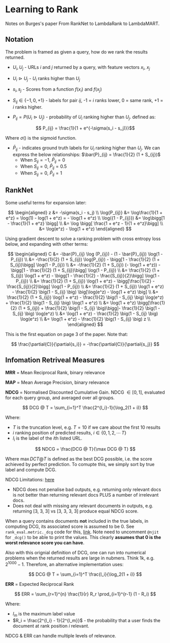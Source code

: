# Learning to Rank

Notes on Burges's paper From RankNet to LambdaRank to LambdaMART.

## Notation

The problem is framed as given a query, how do we rank the results returned.

- $U_i, U_j$ - URLs $i$ and $j$ returned by a query, with feature vectors $x_i$, $x_j$

- $U_i \vartriangleright U_j$ - $U_i$ ranks higher than $U_j$

- $s_i, s_j$ - Scores from a function $f(x_i)$ and $f(x_j)$

- $S_{ij} \in \{ -1, 0, +1\}$ - labels for pair $ij$, -1 = $i$ ranks lower, 0 = same rank, +1 = $i$ ranks higher.

- $P_{ij} = P(U_i \vartriangleright U_j)$ - probability of $U_i$ ranking higher than $U_j$. defined as:

$$ P_{ij} = \frac{1}{1 + e^{-\sigma(s_i - s_j)}}$$

Where $\sigma()$ is the sigmoid function.

- $\bar{P}_{ij}$ - indicates ground truth labels for $U_i$ ranking higher than $U_j$.
  We can express the below relationships: $\bar{P}_{ij} = \frac{1}{2} (1 + S_{ij})$
  - When $S_{ij} = -1$, $\bar{P}_{ij} = 0$
  - When $S_{ij} = 0$, $\bar{P}_{ij} = 0.5$
  - When $S_{ij} = 0$, $\bar{P}_{ij} = 1$

## RankNet

Some useful terms for expansion later:

$$
\begin{aligned}
z &= -\sigma(s_i - s_j) \\
\log{P_{ij}} &= \log\frac{1}{1 + e^z} = \log(1) - log(1 + e^z) = - \log(1 + e^z) \\
\log({1 - P_{ij}}) &= \log\bigg[1 - \frac{1}{1 + e^z} \bigg] \\
&= \log \bigg[ \frac{1 + e^z - 1}{1 + e^z}\bigg] \\
&= \log(e^z) - \log(1 + e^z)
\end{aligned}
$$

Using gradient descent to solve a ranking problem with cross entropy loss below,
and expanding with other terms:

$$
\begin{aligned}
C &= -\bar{P}_{ij} \log (P_{ij}) - (1 - \bar{P}_{ij}) \log(1 - P_{ij}) \\
&= -\frac{1}{2} (1 + S_{ij}) \log(P_{ij}) - \bigg[1 - \frac{1}{2} (1 + S_{ij})\bigg] \log(1 - P_{ij}) \\
&= -\frac{1}{2} (1 + S_{ij}) (- \log(1 + e^z)) - \bigg[1 - \frac{1}{2} (1 + S_{ij})\bigg] \log(1 - P_{ij}) \\
&= \frac{1}{2} (1 + S_{ij}) \log(1 + e^z) - \bigg[1 - \frac{1}{2} - \frac{S_{ij}}{2}\bigg] \log(1 - P_{ij}) \\
&= \frac{1}{2} (1 + S_{ij}) \log(1 + e^z) - \bigg[\frac{1}{2} - \frac{S_{ij}}{2}\bigg] \log(1 - P_{ij}) \\
&= \frac{1}{2} (1 + S_{ij}) \log(1 + e^z) - \frac{1}{2} \big(1 - S_{ij} \big) \big[\log(e^z) - \log(1 + e^z) \big] \\
&= \frac{1}{2} (1 + S_{ij}) \log(1 + e^z) - \frac{1}{2} \big(1 - S_{ij} \big) \log(e^z) + \frac{1}{2} \big(1 - S_{ij} \big) \log(1 + e^z) \\
&= \log(1 + e^z) \bigg[\frac{1}{2} (1 + S_{ij}) + \frac{1}{2} \big(1 - S_{ij} \big)\bigg]- \frac{1}{2} \big(1 - S_{ij} \big) \log(e^z) \\
&= \log(1 + e^z) - \frac{1}{2} \big(1 - S_{ij} \big) \log(e^z) \\
&= \log(1 + e^z) - \frac{1}{2} \big(1 - S_{ij} \big) z \\
\end{aligned}
$$

This is the first equation on page 3 of the paper. Note that:

$$ \frac{\partial{C}}{\partial{s_i}} = -\frac{\partial{C}}{\partial{s_j}} $$

## Infomation Retriveal Measures

**MRR** = Mean Reciprocal Rank, binary relevance

**MAP** = Mean Average Precision, binary relevance

**NDCG** = Normalised Discounted Cumulative Gain. NDCG $\in [0, 1]$,
evaluated for each query group, and averaged over all groups.

$$ DCG @ T = \sum_{i=1}^T \frac{2^{l_i}-1}{\log_2(1 + i)}  $$

Where:

- $T$ is the truncation level, e.g. $T=10$ if we care about the first 10 results
- $i$ ranking position of predicted results, $i \in \{0, 1, 2, \cdots\, T\}$
- $l_i$ is the label of the $i$th listed URL.

$$ NDCG = \frac{DCG @ T}{\max DCG @ T} $$

Where $\max DCT @ T$ is defined as the best DCG possible, i.e. the score achieved
by perfect prediction. To comupte this, we simply sort by true label and compute
DCG.

NDCG Limitations:
[here](https://www.geeksforgeeks.org/normalized-discounted-cumulative-gain-multilabel-ranking-metrics-ml/)

- NDCG does not penalise bad outputs, e.g. returning only relevant docs is not
  better than returning relevant docs PLUS a number of irrelevant docs.
- Does not deal with missing any relevant documents in outputs, e.g. returning
  [3, 3, 3] vs [3, 3, 3, 3] produce equal NDCG score.

When a query contains documents **not** included in the true labels, in computing
DCG, its associated score is assumed to be 0. See `rank_eval.metric._dcg` code
for this, [link](https://github.com/AmenRa/rank_eval/blob/master/rank_eval/metrics.py#L132-L140). Note need to uncomment `@njit` for `_dcg()` to be able to print
the values. This clearly **assumes that 0 is the worst relevance score you
can have**.

Also with this orignial definition of DCG, one can run into numerical problems
when the returned results are large in nubmers. Think 1k, e.g. $2^{1000} - 1$.
Therefore, an alternative implementation uses:

$$ DCG @ T = \sum_{i=1}^T \frac{l_i}{\log_2(1 + i)}  $$

**ERR** = Expected Reciprocal Rank

$$ ERR = \sum_{r=1}^{n} \frac{1}{r} R_r \prod_{i=1}^{r-1} (1 - R_i) $$

Where:

- $l_m$ is the maximum label value
- $R_i = \frac{2^{l_i} - 1}{2^{l_m}}$ - the probability that a user finds the
  document at rank position $i$ relevant.

NDCG & ERR can handle multiple levels of relevance.
